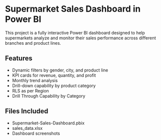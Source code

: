# Supermarket Sales Dashboard in Power BI

This project is a fully interactive Power BI dashboard designed to help supermarkets analyze and monitor their sales performance across different branches and product lines.

## Features
- Dynamic filters by gender, city, and product line
- KPI cards for revenue, quantity, and profit
- Monthly trend analysis
- Drill-down capability by product category
- RLS as per Region
- Drill Through Capability by Category

## Files Included
- Supermarket-Sales-Dashboard.pbix
- sales_data.xlsx
- Dashboard screenshots
